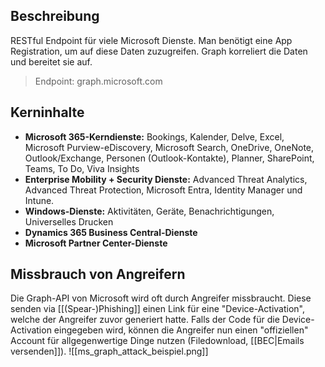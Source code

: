 ## Beschreibung
RESTful Endpoint für viele Microsoft Dienste. Man benötigt eine App Registration, um auf diese Daten zuzugreifen. Graph korreliert die Daten und bereitet sie auf. 
> Endpoint: graph.microsoft.com
## Kerninhalte
- **Microsoft 365-Kerndienste:** Bookings, Kalender, Delve, Excel, Microsoft Purview-eDiscovery, Microsoft Search, OneDrive, OneNote, Outlook/Exchange, Personen (Outlook-Kontakte), Planner, SharePoint, Teams, To Do, Viva Insights
- **Enterprise Mobility + Security Dienste:** Advanced Threat Analytics, Advanced Threat Protection, Microsoft Entra, Identity Manager und Intune. 
- **Windows-Dienste:** Aktivitäten, Geräte, Benachrichtigungen, Universelles Drucken
- **Dynamics 365 Business Central-Dienste**
- **Microsoft Partner Center-Dienste**
## Missbrauch von Angreifern
Die Graph-API von Microsoft wird oft durch Angreifer missbraucht. Diese senden via [[(Spear-)Phishing]] einen Link für eine "Device-Activation", welche der Angreifer zuvor generiert hatte. Falls der Code für die Device-Activation eingegeben wird, können die Angreifer nun einen "offiziellen" Account für allgegenwertige Dinge nutzen (Filedownload, [[BEC|Emails versenden]]).
![[ms_graph_attack_beispiel.png]]



